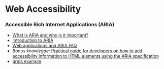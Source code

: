 # Web Accessibility

### Accessible Rich Internet Applications (ARIA)

* [What is ARIA and why is it important?](https://www.youtube.com/watch?v=HtTyRajRuyY)
* [Introduction to ARIA](https://www.youtube.com/watch?v=g9Qff0b-lHk&t=4s)
* [Web applications and ARIA FAQ](https://developer.mozilla.org/en-US/docs/Web/Accessibility/ARIA/Web_applications_and_ARIA_FAQ)
* _Bonus knowlegde:_ [Practical guide for developers on how to add accessibility information to HTML elements using the ARIA specification](https://w3c.github.io/using-aria/)
* [grids example](https://gist.github.com/visiongeist/bdaa0da523b462b89af7)
